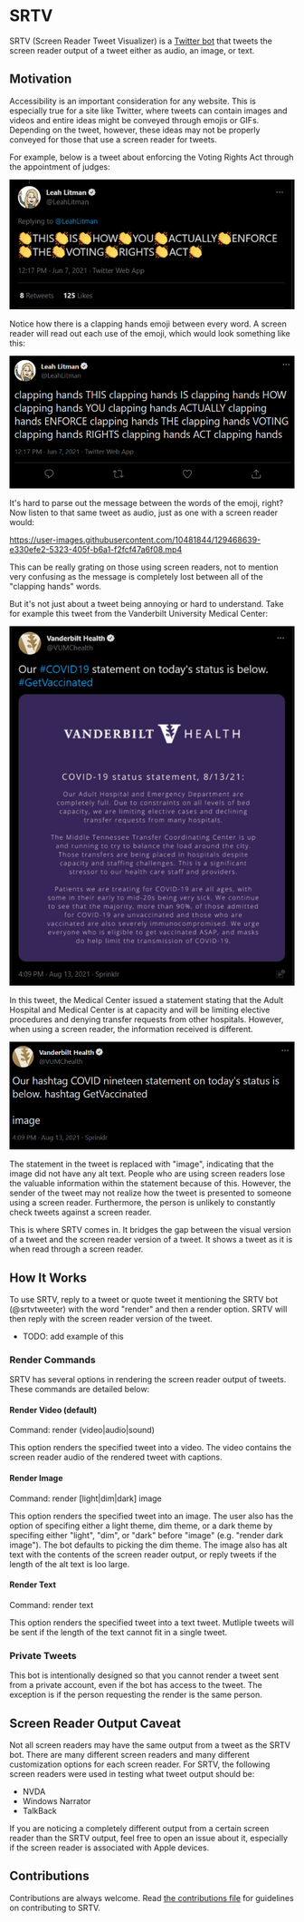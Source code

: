 

# SRTV

SRTV (Screen Reader Tweet Visualizer) is a [Twitter bot](https://twitter.com/srtvtweeter) that tweets the screen reader output of a tweet either as audio, an image, or text.


## Motivation

Accessibility is an important consideration for any website. This is especially true for a site like Twitter, where tweets can contain images and videos and entire ideas might be conveyed through emojis or GIFs.
Depending on the tweet, however, these ideas may not be properly conveyed for those that use a screen reader for tweets. 

For example, below is a tweet about enforcing the Voting Rights Act through the appointment of judges:

![tweet about the Voting Rights Act](assets/clapping_hands.png)

Notice how there is a clapping hands emoji between every word. A screen reader will read out each use of the emoji, which would look something like this:

![Tweet about Voting Rights Act with screen reader text](assets/clapping_hands_screen_reader.png)

It's hard to parse out the message between the words of the emoji, right? Now listen to that same tweet as audio, just as one with a screen reader would:

https://user-images.githubusercontent.com/10481844/129468639-e330efe2-5323-405f-b6a1-f2fcf47a6f08.mp4

This can be really grating on those using screen readers, not to mention very confusing as the message is completely lost between all of the "clapping hands" words.

But it's not just about a tweet being annoying or hard to understand. Take for example this tweet from the Vanderbilt University Medical Center:

![Vanderbilt children's statement](assets/statement_tweet_black.png)

In this tweet, the Medical Center issued a statement stating that the Adult Hospital and Medical Center is at capacity and will be limiting elective procedures and denying transfer requests from other hospitals.
However, when using a screen reader, the information received is different.

![Vanderbilt children's statement screen reader text](assets/statement_screen_reader_tweet.png)

The statement in the tweet is replaced with "image", indicating that the image did not have any alt text. People who are using screen readers lose the valuable information within the statement because of this. However, the sender of the tweet may not realize how the tweet is presented to someone using a screen reader. Furthermore, the person is unlikely to constantly check tweets against a screen reader.

This is where SRTV comes in. It bridges the gap between the visual version of a tweet and the screen reader version of a tweet. It shows a tweet as it is when read through a screen reader.

## How It Works

To use SRTV, reply to a tweet or quote tweet it mentioning the SRTV bot (@srtvtweeter) with the word "render" and then a render option. SRTV will then reply with the screen reader version of the tweet.

- TODO: add example of this


### Render Commands

SRTV has several options in rendering the screen reader output of tweets. These commands are detailed below:

#### Render Video (default)

Command: render (video|audio|sound)

This option renders the specified tweet into a video. The video contains the screen reader audio of the rendered tweet with captions. 

#### Render Image


Command: render [light|dim|dark] image

This option renders the specified tweet into an image. The user also has the option of specifing either a light theme, dim theme, or a dark theme by specifing either "light", "dim", or "dark" before "image" (e.g. "render dark image"). The bot defaults to picking the dim theme.
The image also has alt text with the contents of the screen reader output, or reply tweets if the length of the alt text is loo large.

#### Render Text

Command: render text

This option renders the specified tweet into a text tweet. Mutliple tweets will be sent if the length of the text cannot fit in a single tweet.

### Private Tweets

This bot is intentionally designed so that you cannot render a tweet sent from a private account, even if the bot has access to the tweet.
The exception is if the person requesting the render is the same person.

## Screen Reader Output Caveat

Not all screen readers may have the same output from a tweet as the SRTV bot. There are many different screen readers and many different customization options for each screen reader. 
For SRTV, the following screen readers were used in testing what tweet output should be:

- NVDA
- Windows Narrator
- TalkBack

If you are noticing a completely different output from a certain screen reader than the SRTV output, feel free to open an issue about it, especially if the screen reader is associated with Apple devices.

## Contributions

Contributions are always welcome. Read [the contributions file](CONTRIBUTING.md) for guidelines on contributing to SRTV.

